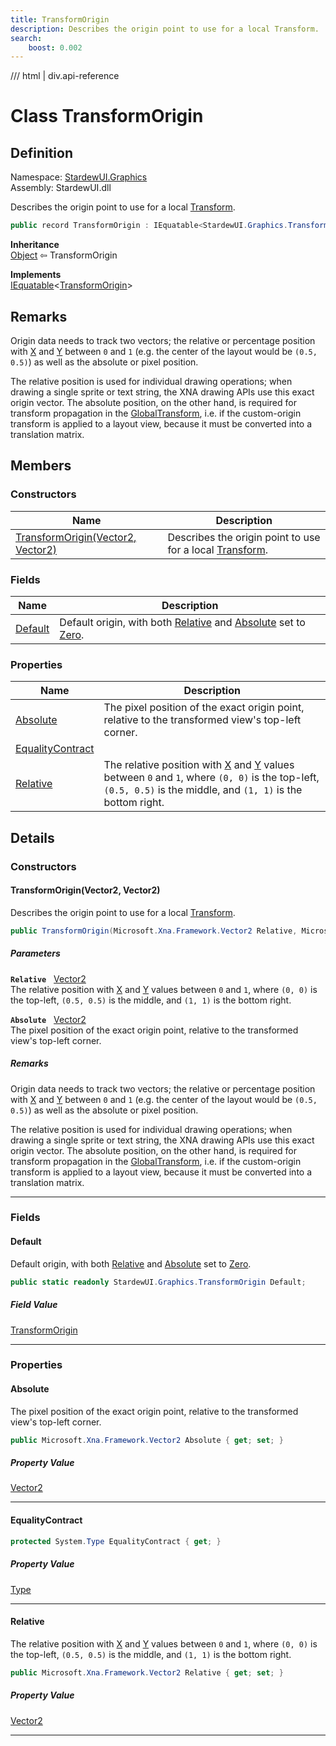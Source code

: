 ```yaml
---
title: TransformOrigin
description: Describes the origin point to use for a local Transform.
search:
    boost: 0.002
---
```


<link rel="stylesheet" href="/StardewUI/stylesheets/reference.css" />

/// html | div.api-reference

# Class TransformOrigin

## Definition

<div class="api-definition" markdown>

Namespace: [StardewUI.Graphics](index.md)  
Assembly: StardewUI.dll  

</div>

Describes the origin point to use for a local [Transform](transform.md).

```cs
public record TransformOrigin : IEquatable<StardewUI.Graphics.TransformOrigin>
```

**Inheritance**  
[Object](https://learn.microsoft.com/en-us/dotnet/api/system.object) ⇦ TransformOrigin

**Implements**  
[IEquatable](https://learn.microsoft.com/en-us/dotnet/api/system.iequatable-1)<[TransformOrigin](transformorigin.md)>

## Remarks

Origin data needs to track two vectors; the relative or percentage position with [X](https://docs.monogame.net/api/Microsoft.Xna.Framework.Vector2.html#Microsoft_Xna_Framework_Vector2) and [Y](https://docs.monogame.net/api/Microsoft.Xna.Framework.Vector2.html#Microsoft_Xna_Framework_Vector2) between `0` and `1` (e.g. the center of the layout would be `(0.5, 0.5)`) as well as the absolute or pixel position. 

 The relative position is used for individual drawing operations; when drawing a single sprite or text string, the XNA drawing APIs use this exact origin vector. The absolute position, on the other hand, is required for transform propagation in the [GlobalTransform](globaltransform.md), i.e. if the custom-origin transform is applied to a layout view, because it must be converted into a translation matrix.

## Members

### Constructors

 | Name | Description |
| --- | --- |
| [TransformOrigin(Vector2, Vector2)](#transformoriginvector2-vector2) | Describes the origin point to use for a local [Transform](transform.md). | 

### Fields

 | Name | Description |
| --- | --- |
| [Default](#default) | Default origin, with both [Relative](transformorigin.md#relative) and [Absolute](transformorigin.md#absolute) set to [Zero](https://docs.monogame.net/api/Microsoft.Xna.Framework.Vector2.html#Microsoft_Xna_Framework_Vector2). | 

### Properties

 | Name | Description |
| --- | --- |
| [Absolute](#absolute) | The pixel position of the exact origin point, relative to the transformed view's top-left corner. | 
| [EqualityContract](#equalitycontract) |  | 
| [Relative](#relative) | The relative position with [X](https://docs.monogame.net/api/Microsoft.Xna.Framework.Vector2.html#Microsoft_Xna_Framework_Vector2) and [Y](https://docs.monogame.net/api/Microsoft.Xna.Framework.Vector2.html#Microsoft_Xna_Framework_Vector2) values between `0` and `1`, where `(0, 0)` is the top-left, `(0.5, 0.5)` is the middle, and `(1, 1)` is the bottom right. | 

## Details

### Constructors

#### TransformOrigin(Vector2, Vector2)

Describes the origin point to use for a local [Transform](transform.md).

```cs
public TransformOrigin(Microsoft.Xna.Framework.Vector2 Relative, Microsoft.Xna.Framework.Vector2 Absolute);
```

##### Parameters

**`Relative`** &nbsp; [Vector2](https://docs.monogame.net/api/Microsoft.Xna.Framework.Vector2.html)  
The relative position with [X](https://docs.monogame.net/api/Microsoft.Xna.Framework.Vector2.html#Microsoft_Xna_Framework_Vector2) and [Y](https://docs.monogame.net/api/Microsoft.Xna.Framework.Vector2.html#Microsoft_Xna_Framework_Vector2) values between `0` and `1`, where `(0, 0)` is the top-left, `(0.5, 0.5)` is the middle, and `(1, 1)` is the bottom right.

**`Absolute`** &nbsp; [Vector2](https://docs.monogame.net/api/Microsoft.Xna.Framework.Vector2.html)  
The pixel position of the exact origin point, relative to the transformed view's top-left corner.

##### Remarks

Origin data needs to track two vectors; the relative or percentage position with [X](https://docs.monogame.net/api/Microsoft.Xna.Framework.Vector2.html#Microsoft_Xna_Framework_Vector2) and [Y](https://docs.monogame.net/api/Microsoft.Xna.Framework.Vector2.html#Microsoft_Xna_Framework_Vector2) between `0` and `1` (e.g. the center of the layout would be `(0.5, 0.5)`) as well as the absolute or pixel position. 

 The relative position is used for individual drawing operations; when drawing a single sprite or text string, the XNA drawing APIs use this exact origin vector. The absolute position, on the other hand, is required for transform propagation in the [GlobalTransform](globaltransform.md), i.e. if the custom-origin transform is applied to a layout view, because it must be converted into a translation matrix.

-----

### Fields

#### Default

Default origin, with both [Relative](transformorigin.md#relative) and [Absolute](transformorigin.md#absolute) set to [Zero](https://docs.monogame.net/api/Microsoft.Xna.Framework.Vector2.html#Microsoft_Xna_Framework_Vector2).

```cs
public static readonly StardewUI.Graphics.TransformOrigin Default;
```

##### Field Value

[TransformOrigin](transformorigin.md)

-----

### Properties

#### Absolute

The pixel position of the exact origin point, relative to the transformed view's top-left corner.

```cs
public Microsoft.Xna.Framework.Vector2 Absolute { get; set; }
```

##### Property Value

[Vector2](https://docs.monogame.net/api/Microsoft.Xna.Framework.Vector2.html)

-----

#### EqualityContract



```cs
protected System.Type EqualityContract { get; }
```

##### Property Value

[Type](https://learn.microsoft.com/en-us/dotnet/api/system.type)

-----

#### Relative

The relative position with [X](https://docs.monogame.net/api/Microsoft.Xna.Framework.Vector2.html#Microsoft_Xna_Framework_Vector2) and [Y](https://docs.monogame.net/api/Microsoft.Xna.Framework.Vector2.html#Microsoft_Xna_Framework_Vector2) values between `0` and `1`, where `(0, 0)` is the top-left, `(0.5, 0.5)` is the middle, and `(1, 1)` is the bottom right.

```cs
public Microsoft.Xna.Framework.Vector2 Relative { get; set; }
```

##### Property Value

[Vector2](https://docs.monogame.net/api/Microsoft.Xna.Framework.Vector2.html)

-----

